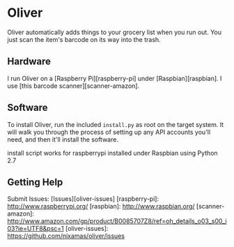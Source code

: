 Oliver
=====

Oliver automatically adds things to your grocery list when you run out. You
just scan the item's barcode on its way into the trash.

Hardware
-----

I run Oliver on a [Raspberry Pi][raspberry-pi] under [Raspbian][raspbian]. I use
[this barcode scanner][scanner-amazon].


Software
-----

To install Oliver, run the included `install.py` as root on the target system. It
will walk you through the process of setting up any API accounts you'll need, and
then it'll install the software.

install script works for raspberrypi installed under Raspbian using Python 2.7 

Getting Help
-----
Submit Issues: [Issues][oliver-issues]
[raspberry-pi]: http://www.raspberrypi.org/
[raspbian]: http://www.raspbian.org/
[scanner-amazon]: http://www.amazon.com/gp/product/B0085707Z8/ref=oh_details_o03_s00_i03?ie=UTF8&psc=1
[oliver-issues]: https://github.com/nixamas/oliver/issues
